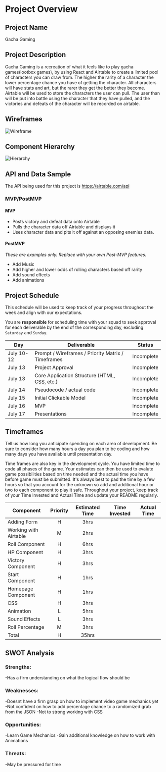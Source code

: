 # Project Overview

## Project Name

Gacha Gaming

## Project Description

Gacha Gaming is a recreation of what it feels like to play gacha games(lootbox games), by using React and Airtable to create a limited pool of characters you can draw from. The higher the rarity of a character the lower percentage chance you have of getting the character. All characters will have stats and art, but the rarer they get the better they become. Airtable will be used to store the characters the user can pull. The user than will be put into battle using the character that they have pulled, and the victories and defeats of the character will be recorded on airtable.

## Wireframes

![Wireframe](https://i.imgur.com/4HuEB0i.jpg)

## Component Hierarchy
![Hierarchy](https://i.imgur.com/ja5U2R0.jpg)

## API and Data Sample

The API being used for this project is https://airtable.com/api

### MVP/PostMVP  

#### MVP 

- Posts victory and defeat data onto Airtable
- Pulls the character data off Airtable and displays it
- Uses character data and pits it off against an opposing enemies data.

#### PostMVP  
*These are examples only. Replace with your own Post-MVP features.*

- Add Music
- Add higher and lower odds of rolling characters based off rarity
- Add sound effects
- Add animations

## Project Schedule

This schedule will be used to keep track of your progress throughout the week and align with our expectations.  

You are **responsible** for scheduling time with your squad to seek approval for each deliverable by the end of the corresponding day, excluding `Saturday` and `Sunday`.

|  Day | Deliverable | Status
|---|---| ---|
|July 10-12| Prompt / Wireframes / Priority Matrix / Timeframes | Incomplete
|July 13| Project Approval | Incomplete
|July 13| Core Application Structure (HTML, CSS, etc.) | Incomplete
|July 14| Pseudocode / actual code | Incomplete
|July 15| Initial Clickable Model  | Incomplete
|July 16| MVP | Incomplete
|July 17| Presentations | Incomplete

## Timeframes

Tell us how long you anticipate spending on each area of development. Be sure to consider how many hours a day you plan to be coding and how many days you have available until presentation day.

Time frames are also key in the development cycle.  You have limited time to code all phases of the game.  Your estimates can then be used to evalute game possibilities based on time needed and the actual time you have before game must be submitted. It's always best to pad the time by a few hours so that you account for the unknown so add and additional hour or two to each component to play it safe. Throughout your project, keep track of your Time Invested and Actual Time and update your README regularly.

| Component | Priority | Estimated Time | Time Invested | Actual Time |
| --- | :---: |  :---: | :---: | :---: |
| Adding Form | H | 3hrs| | |
| Working with Airtable | M | 2hrs|  |  |
| Roll Component | H | 6hrs|  |  |
| HP Component | H | 3hrs|  |  |
| Victory Component | H | 3hrs|  |  |
| Start Component | H | 1hrs|  |  |
| Homepage Component| H | 1hrs|  |  |
| CSS | H | 3hrs|  |  |
| Animation | L | 5hrs|  |  |
| Sound Effects | L | 3hrs|  |  |
| Roll Percentage | M | 3hrs| | |
| Total | H | 35hrs|  |  |

## SWOT Analysis

### Strengths: 
-Has a firm understanding on what the logical flow should be

### Weaknesses:
-Doesnt have a firm grasp on how to implement video game mechanics yet
-Not confident on how to add percentage chance to a randomized grab from the JSON
-Not to strong working with CSS

### Opportunities:
-Learn Game Mechanics
-Gain additional knowledge on how to work with Animations

### Threats:
-May be pressured for time